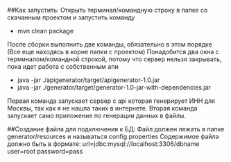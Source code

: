 ##Как запустить:
Открыть терминал/командную строку в папке со скачанным проектом и запустить команду
* mvn clean package

После сборки выполнить две команды, обязательно в этом порядке 
(Все еще находясь в корне папки с проектом)
Понадобится два окна с терминалом/командной строкой, потому что сервер нельзя закрывать, пока идет работа с собственным апи
* java -jar ./apigenerator/target/apigenerator-1.0.jar 
* java -jar ./generator/target/generator-1.0-jar-with-dependencies.jar 

Первая команда запускает сервер с api которая генерирует ИНН для Москвы, так как я не нашла таких в интернете.
Вторая команда запускает само приложение по генерации данных в файлы.

##Создание файла для подключения к БД:
Файл должен лежать в папке generator/resources и называться config.properties
Содержимое файла должно быть в формате:
 url=jdbc:mysql://localhost:3306/dbname
 user=root
 password=pass
 


